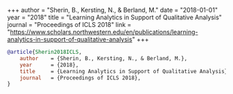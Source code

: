 +++
author = "Sherin, B., Kersting, N., & Berland, M."
date = "2018-01-01"
year = "2018"
title = "Learning Analytics in Support of Qualitative Analysis"
journal = "Proceedings of ICLS 2018"
link = "https://www.scholars.northwestern.edu/en/publications/learning-analytics-in-support-of-qualitative-analysis"
+++
```bibtex
@article{Sherin2018ICLS,
    author    = {Sherin, B., Kersting, N., & Berland, M.},
    year      = {2018},
    title     = {Learning Analytics in Support of Qualitative Analysis},
    journal   = {Proceedings of ICLS 2018},
}
```